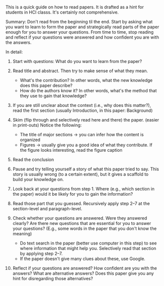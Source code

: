 This is a quick guide on how to read papers. It is drafted as a hint for students in HCI classs. It's certainly not comprehensive.

Summary: Don't read from the beginning til the end. Start by asking what you want to learn to form the paper and strategically read parts of the paper enough for you to answer your questions. From time to time, stop reading and reflect if your questions were answered and how confident you are with the answers.

In detail:

1. Start with questions: What do you want to learn from the paper?

2. Read title and abstract. Then try to make sense of what they mean.

   * What's the contribution? In other words, what the new knowledge does this paper describe?
   * How do the authors know it? In other words, what's the method that they use to gain that knowledge?

3. If you are still unclear about the context (i.e., why does this matter?), read the first section (usually Introduction, in this paper: Background)

4. Skim (flip through and selectively read here and there) the paper. (easier in print-outs) Notice the following:

   * The title of major sections → you can infer how the content is organized
   * Figures → usually give you a good idea of what they contribute. If the figure looks interesting, read the figure caption

5. Read the conclusion

6. Pause and try telling yourself a story of what this paper tried to say. This story is usually wrong (to a certain extent), but it gives a scaffold to build your knowledge on.

7. Look back at your questions from step 1. Where (e.g., which section in the paper) would it be likely for you to gain the information?

8. Read those part that you guessed. Recursively apply step 2–7 at the section-level and paragraph-level.

9. Check whether your questions are answered. Were they answered clearly? Are there new questions that are essential for you to answer your questions? (E.g., some words in the paper that you don't know the meaning)

   * Do text search in the paper (better use computer in this step) to see where information that might help you. Selectively read that section by applying step 2–7.
   * If the paper doesn't give many clues about these, use Google.

10. Reflect if your questions are answered? How confident are you with the answers? What are alternative answers? Does this paper give you any hint for disregarding those alternatives?
